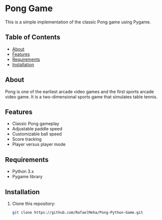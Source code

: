 # Pong Game

This is a simple implementation of the classic Pong game using Pygame.

## Table of Contents

- [About](#about)
- [Features](#features)
- [Requirements](#requirements)
- [Installation](#installation)

## About

Pong is one of the earliest arcade video games and the first sports arcade video game. It is a two-dimensional sports game that simulates table tennis.

## Features

- Classic Pong gameplay
- Adjustable paddle speed
- Customizable ball speed
- Score tracking
- Player versus player mode

## Requirements

- Python 3.x
- Pygame library

## Installation

1. Clone this repository:

   ```bash
   git clone https://github.com/RafaelMeha/Pong-Python-Game.git
